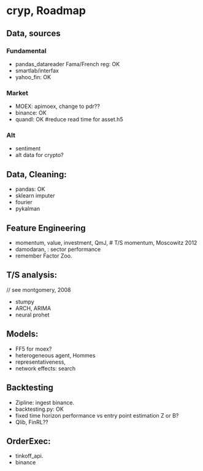 # cryp, Roadmap

## Data, sources
### Fundamental
* pandas_datareader Fama/French reg: OK
* smartlab/interfax
* yahoo_fin: OK

### Market
* MOEX: apimoex, change to pdr??
* binance: OK
* quandl: OK #reduce read time for asset.h5


### Alt
* sentiment
* alt data for crypto?

## Data, Cleaning:
* pandas: OK
* sklearn imputer
* fourier
* pykalman

## Feature Engineering
* momentum, value, investment, QmJ, # T/S momentum, Moscowitz 2012
* damodaran, : sector performance
* remember Factor Zoo.

## T/S analysis: 
// see montgomery, 2008
* stumpy
* ARCH, ARIMA
* neural prohet

## Models:
* FF5 for moex?
* heterogeneous agent, Hommes
* representativeness, 
* network effects: search  

## Backtesting
* Zipline: ingest binance.
* backtesting.py: OK
* fixed time horizon performance vs entry point estimation
Z or B?
* Qlib, FinRL??

## OrderExec:
* tinkoff_api.
* binance
